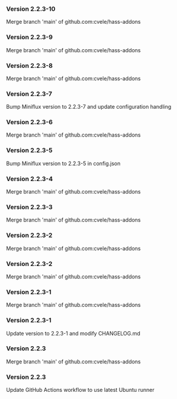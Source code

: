 ### Version 2.2.3-10
Merge branch 'main' of github.com:cvele/hass-addons

### Version 2.2.3-9
Merge branch 'main' of github.com:cvele/hass-addons

### Version 2.2.3-8
Merge branch 'main' of github.com:cvele/hass-addons

### Version 2.2.3-7
Bump Miniflux version to 2.2.3-7 and update configuration handling

### Version 2.2.3-6
Merge branch 'main' of github.com:cvele/hass-addons

### Version 2.2.3-5
Bump Miniflux version to 2.2.3-5 in config.json

### Version 2.2.3-4
Merge branch 'main' of github.com:cvele/hass-addons

### Version 2.2.3-3
Merge branch 'main' of github.com:cvele/hass-addons

### Version 2.2.3-2
Merge branch 'main' of github.com:cvele/hass-addons

### Version 2.2.3-2
Merge branch 'main' of github.com:cvele/hass-addons

### Version 2.2.3-1
Merge branch 'main' of github.com:cvele/hass-addons

### Version 2.2.3-1
Update version to 2.2.3-1 and modify CHANGELOG.md

### Version 2.2.3
Merge branch 'main' of github.com:cvele/hass-addons

### Version 2.2.3
Update GitHub Actions workflow to use latest Ubuntu runner